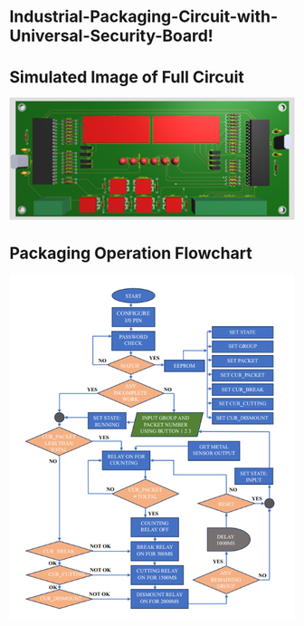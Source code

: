 # Industrial-Packaging-Circuit-with-Universal-Security-Board!
# Simulated Image of Full Circuit
<img src= 'https://github.com/SajeebRay/Industrial-Packaging-Circuit-with-Universal-Security-Board/blob/main/Simulated%20Image%20of%20the%20circuit.png' > <br>
# Packaging Operation Flowchart
<img src = 'https://github.com/SajeebRay/Industrial-Packaging-Circuit-with-Universal-Security-Board/blob/main/FlowChart%20of%20Packaging%20Circuit.png' > 

